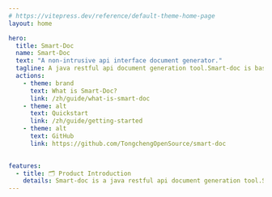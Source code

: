 ```yaml
---
# https://vitepress.dev/reference/default-theme-home-page
layout: home

hero:
  title: Smart-Doc
  name: Smart-Doc
  text: "A non-intrusive api interface document generator."
  tagline: A java restful api document generation tool.Smart-doc is based on interface source code analysis to generate interface documentation, completely zero-injection.
  actions:
    - theme: brand
      text: What is Smart-Doc?
      link: /zh/guide/what-is-smart-doc
    - theme: alt
      text: Quickstart
      link: /zh/guide/getting-started
    - theme: alt
      text: GitHub
      link: https://github.com/TongchengOpenSource/smart-doc
    

features:
  - title: 🗂️ Product Introduction
    details: Smart-doc is a java restful api document generation tool.Smart-doc is based on interface source code analysis to generate interface documentation, completely zero-injection.
---
```



<style lang="scss">
.VPButton.alt {
  background-color: #033b71 !important;
  border-color: #0557a5 !important;
  color: var(--vp-button-brand-text) !important;
}
.VPButton.alt:hover {
  background-color: #033b71 !important;
  border-color: #022d56 !important;
}
.clip {
  background: -webkit-linear-gradient( 180deg, #10b981 30%, #033b71) !important;
  -webkit-background-clip: text !important;
  -webkit-text-fill-color: transparent !important;
}
#VPContent > div > div.VPHero.VPHomeHero > div > div > h1 > span {
font-size: 5rem !important;
}
#VPContent > div > div.VPHero.VPHomeHero > div > div > p.text {
  color: var(--vp-c-text-2) !important;
  font-size: 3rem !important;
}
</style>
